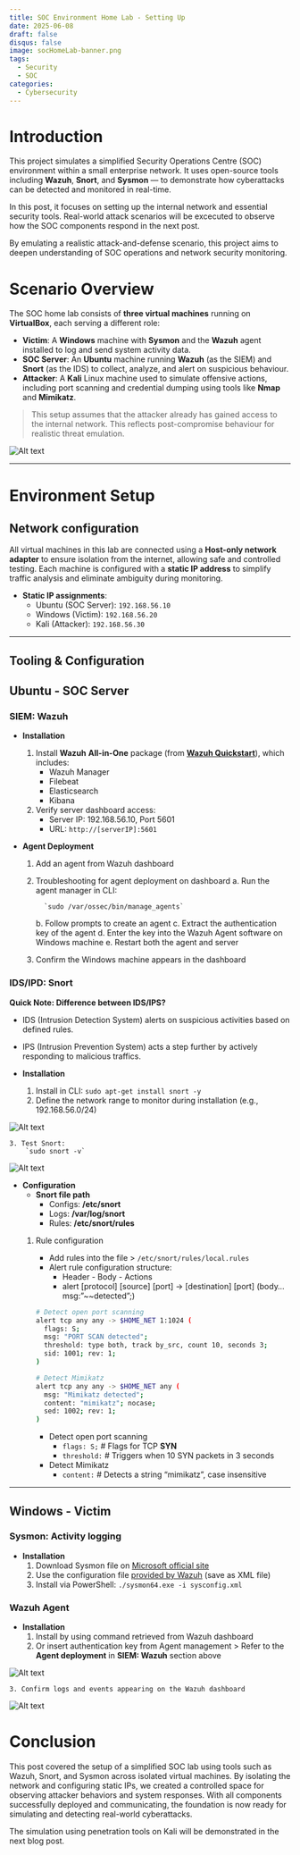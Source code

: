```yaml
---
title: SOC Environment Home Lab - Setting Up
date: 2025-06-08
draft: false
disqus: false
image: socHomeLab-banner.png
tags:
  - Security
  - SOC
categories: 
  - Cybersecurity
---
```

# Introduction

This project simulates a simplified Security Operations Centre (SOC) environment within a small enterprise network. It uses open-source tools including **Wazuh**, **Snort**, and **Sysmon** — to demonstrate how cyberattacks can be detected and monitored in real-time. 

In this post, it focuses on setting up the internal network and essential security tools. Real-world attack scenarios will be excecuted to observe how the SOC components respond in the next post.

By emulating a realistic attack-and-defense scenario, this project aims to deepen understanding of SOC operations and network security monitoring.

# Scenario Overview

The SOC home lab consists of **three virtual machines** running on **VirtualBox**, each serving a different role:

- **Victim**: A **Windows** machine with **Sysmon** and the **Wazuh** agent installed to log and send system activity data.
- **SOC Server**: An **Ubuntu** machine running **Wazuh** (as the SIEM) and **Snort** (as the IDS) to collect, analyze, and alert on suspicious behaviour.
- **Attacker**: A **Kali** Linux machine used to simulate offensive actions, including port scanning and credential dumping using tools like **Nmap** and **Mimikatz**.

> This setup assumes that the attacker already has gained access to the internal network. This reflects post-compromise behaviour for realistic threat emulation.

![Alt text](diagram.png)

---

# Environment Setup

## Network configuration

All virtual machines in this lab are connected using a **Host-only network adapter** to ensure isolation from the internet, allowing safe and controlled testing. Each machine is configured with a **static IP address** to simplify traffic analysis and eliminate ambiguity during monitoring.

- **Static IP assignments**:
    - Ubuntu (SOC Server): `192.168.56.10`
    - Windows (Victim): `192.168.56.20`
    - Kali (Attacker): `192.168.56.30`

---

## Tooling & Configuration

## Ubuntu - SOC Server

### SIEM: Wazuh

- **Installation**
    1. Install **Wazuh** **All-in-One** package (from [**Wazuh Quickstart**](https://documentation.wazuh.com/current/quickstart.html)), which includes:
        - Wazuh Manager
        - Filebeat
        - Elasticsearch
        - Kibana
    2. Verify server dashboard access:
        - Server IP: 192.168.56.10, Port 5601
        - URL: `http://[serverIP]:5601`

- **Agent Deployment**
    1. Add an agent from Wazuh dashboard
    2. Troubleshooting for agent deployment on dashboard
        a. Run the agent manager in CLI:
            
             `sudo /var/ossec/bin/manage_agents` 
            
        b. Follow prompts to create an agent
        c. Extract the authentication key of the agent
        d. Enter the key into the Wazuh Agent software on Windows machine
        e. Restart both the agent and server
    3. Confirm the Windows machine appears in the dashboard

### IDS/IPD: Snort

**Quick Note: Difference between IDS/IPS?**
- IDS (Intrusion Detection System) alerts on suspicious activities based on defined rules.
- IPS (Intrusion Prevention System) acts a step further by actively responding to malicious traffics.

- **Installation**
    1. Install in CLI:
        `sudo apt-get install snort -y`
    2. Define the network range to monitor during installation (e.g., 192.168.56.0/24)

![Alt text](snort-installation.png)
        
    3. Test Snort:
        `sudo snort -v`
        
![Alt text](snort-test.png)
        

- **Configuration**
  - **Snort file path**
    - Configs: **/etc/snort**
    - Logs: **/var/log/snort**
    - Rules: **/etc/snort/rules**
  1. Rule configuration
      - Add rules into the file > `/etc/snort/rules/local.rules`
      - Alert rule configuration structure:
          - Header - Body - Actions
          - alert [protocol] [source] [port]  → [destination] [port] (body… msg:”~~detected”;)
          
      ```bash
      # Detect open port scanning
      alert tcp any any -> $HOME_NET 1:1024 (
        flags: S;
        msg: "PORT SCAN detected";
        threshold: type both, track by_src, count 10, seconds 3;
        sid: 1001; rev: 1;
      )
      
      # Detect Mimikatz
      alert tcp any any -> $HOME_NET any (
        msg: "Mimikatz detected";
        content: "mimikatz"; nocase;
        sed: 1002; rev: 1;
      )
      ```
      
      - Detect open port scanning
          - `flags: S;` # Flags for TCP **SYN**
          - `threshold:` # Triggers when 10 SYN packets in 3 seconds
      - Detect Mimikatz
          - `content:` # Detects a string “mimikatz”, case insensitive
  

---

## Windows - Victim

### Sysmon: Activity logging

- **Installation**
    1. Download Sysmon file on [Microsoft official site](https://learn.microsoft.com/en-us/sysinternals/downloads/sysmon)
    2. Use the configuration file [provided by Wazuh](https://wazuh.com/resources/blog/emulation-of-attack-techniques-and-detection-with-wazuh/sysmonconfig.xml) (save as XML file)
    3. Install via PowerShell:
        `./sysmon64.exe -i sysconfig.xml`
        
### Wazuh Agent

- **Installation**
    1. Install by using command retrieved from Wazuh dashboard
    2. Or insert authentication key from Agent management
      > Refer to the **Agent deployment** in **SIEM: Wazuh** section above
       
![Alt text](wazuh-agent.png)
    
    3. Confirm logs and events appearing on the Wazuh dashboard

![Alt text](wazuh-dashboard.png)


# Conclusion

This post covered the setup of a simplified SOC lab using tools such as Wazuh, Snort, and Sysmon across isolated virtual machines. By isolating the network and configuring static IPs, we created a controlled space for observing attacker behaviors and system responses. With all components successfully deployed and communicating, the foundation is now ready for simulating and detecting real-world cyberattacks.

The simulation using penetration tools on Kali will be demonstrated in the next blog post.
